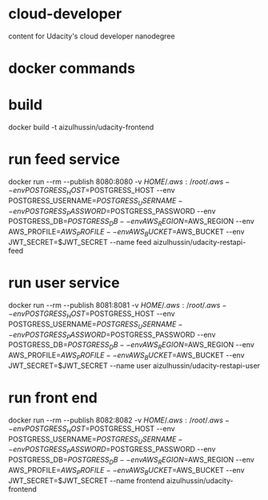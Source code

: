 # cloud-developer
content for Udacity's cloud developer nanodegree

# docker commands

# build

docker build -t aizulhussin/udacity-frontend

# run feed service
docker run --rm --publish 8080:8080 -v $HOME/.aws:/root/.aws --env POSTGRESS_HOST=$POSTGRESS_HOST --env POSTGRESS_USERNAME=$POSTGRESS_USERNAME --env POSTGRESS_PASSWORD=$POSTGRESS_PASSWORD --env POSTGRESS_DB=$POSTGRESS_DB --env AWS_REGION=$AWS_REGION --env AWS_PROFILE=$AWS_PROFILE --env AWS_BUCKET=$AWS_BUCKET --env JWT_SECRET=$JWT_SECRET --name feed aizulhussin/udacity-restapi-feed

# run user service
docker run --rm --publish 8081:8081 -v $HOME/.aws:/root/.aws --env POSTGRESS_HOST=$POSTGRESS_HOST --env POSTGRESS_USERNAME=$POSTGRESS_USERNAME --env POSTGRESS_PASSWORD=$POSTGRESS_PASSWORD --env POSTGRESS_DB=$POSTGRESS_DB --env AWS_REGION=$AWS_REGION --env AWS_PROFILE=$AWS_PROFILE --env AWS_BUCKET=$AWS_BUCKET --env JWT_SECRET=$JWT_SECRET --name user aizulhussin/udacity-restapi-user

# run front end
docker run --rm --publish 8082:8082 -v $HOME/.aws:/root/.aws --env POSTGRESS_HOST=$POSTGRESS_HOST --env POSTGRESS_USERNAME=$POSTGRESS_USERNAME --env POSTGRESS_PASSWORD=$POSTGRESS_PASSWORD --env POSTGRESS_DB=$POSTGRESS_DB --env AWS_REGION=$AWS_REGION --env AWS_PROFILE=$AWS_PROFILE --env AWS_BUCKET=$AWS_BUCKET --env JWT_SECRET=$JWT_SECRET --name frontend aizulhussin/udacity-frontend

